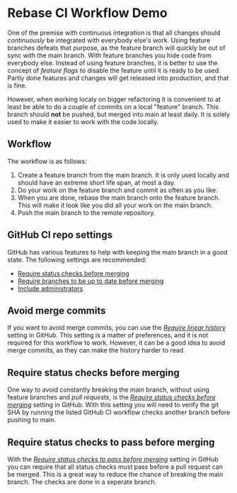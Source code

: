 # Rebase CI Workflow Demo

One of the premise with continuous integration is that all changes should _continuously_ be integrated with everybody else's work. Using feature branches defeats that purpose, as the feature branch will quickly be out of sync with the main branch. With feature branches you hide code from everybody else. Instead of using feature branches, it is better to use the concept of _feature flags_ to disable the feature until it is ready to be used. Partly done features and changes will get released into production, and that is fine.

However, when working localy on bigger refactoring it is convenient to at least be able to do a couple of commits on a local "feature" branch. This branch should **not** be pushed, but merged into main at least daily. It is solely used to make it easier to work with the code locally.

## Workflow

The workflow is as follows:

1. Create a feature branch from the main branch. It is only used locally and should have an extreme short life span, at most a day.
2. Do your work on the feature branch and commit as often as you like.
3. When you are done, rebase the main branch onto the feature branch. This will make it look like you did all your work on the main branch.
4. Push the main branch to the remote repository.

## GitHub CI repo settings

GitHub has various features to help with keeping the main branch in a good state. The following settings are recommended:

- [Require status checks before merging](https://docs.github.com/en/repositories/configuring-branches-and-merges-in-your-repository/managing-protected-branches/about-protected-branches#require-status-checks-before-merging)
- [Require branches to be up to date before merging](https://docs.github.com/en/repositories/configuring-branches-and-merges-in-your-repository/managing-protected-branches/about-protected-branches#require-branches-to-be-up-to-date-before-merging)
- [Include administrators](https://docs.github.com/en/repositories/configuring-branches-and-merges-in-your-repository/managing-protected-branches/about-protected-branches#include-administrators)

## Avoid merge commits

If you want to avoid merge commits, you can use the [_Require linear history_](https://docs.github.com/en/repositories/configuring-branches-and-merges-in-your-repository/managing-protected-branches/about-protected-branches#require-linear-history) setting in GitHub. This setting is a matter of preferences, and it is not required for this workflow to work. However, it can be a good idea to avoid merge commits, as they can make the history harder to read.

## Require status checks before merging

One way to avoid constantly breaking the main branch, without using feature branches and _pull requests_, is the [_Require status checks before merging_](https://docs.github.com/en/repositories/configuring-branches-and-merges-in-your-repository/managing-protected-branches/about-protected-branches#require-status-checks-before-merging) setting in GitHub. With this setting you will need to verify the git SHA by running the listed GitHub CI workflow checks another branch before pushing to main.

## Require status checks to pass before merging

With the [_Require status checks to pass before merging_](https://docs.github.com/en/repositories/configuring-branches-and-merges-in-your-repository/managing-protected-branches/about-protected-branches#require-status-checks-to-pass-before-merging) setting in GitHub you can require that all status checks must pass before a pull request can be merged. This is a great way to reduce the chance of breaking the main branch. The checks are done in a seperate branch.

